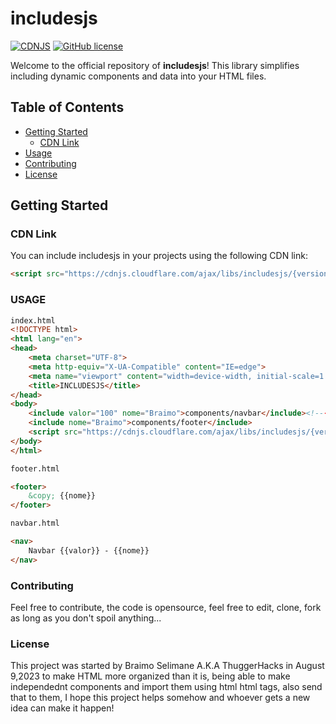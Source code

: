 # includesjs

[![CDNJS](https://img.shields.io/cdnjs/v/includesjs.svg)](https://cdnjs.com/libraries/includesjs)
[![GitHub license](https://img.shields.io/github/license/yourusername/includesjs.svg)](https://github.com/yourusername/includesjs/blob/main/LICENSE)

Welcome to the official repository of **includesjs**! This library simplifies including dynamic components and data into your HTML files.

## Table of Contents

- [Getting Started](#getting-started)
  - [CDN Link](#cdn-link)
- [Usage](#usage)
- [Contributing](#contributing)
- [License](#license)

## Getting Started

### CDN Link

You can include includesjs in your projects using the following CDN link:

```html
<script src="https://cdnjs.cloudflare.com/ajax/libs/includesjs/{version}/includes.min.js"></script>
```
### USAGE
```html
index.html
<!DOCTYPE html>
<html lang="en">
<head>
    <meta charset="UTF-8">
    <meta http-equiv="X-UA-Compatible" content="IE=edge">
    <meta name="viewport" content="width=device-width, initial-scale=1.0">
    <title>INCLUDESJS</title>
</head>
<body>
    <include valor="100" nome="Braimo">components/navbar</include><!----add the path of the component-->
    <include nome="Braimo">components/footer</include>
    <script src="https://cdnjs.cloudflare.com/ajax/libs/includesjs/{version}/includes.min.js"></script><!------include the includesjs-->
</body>
</html>

footer.html

<footer>
    &copy; {{nome}}
</footer>

navbar.html

<nav>
    Navbar {{valor}} - {{nome}}
</nav>

```

### Contributing
Feel free to contribute, the code is opensource, feel free to edit, clone, fork as long as you don't spoil anything...


### License
This project was started by Braimo Selimane A.K.A ThuggerHacks in August 9,2023 to make HTML more organized than it is, being able to make independednt components and import them using html html tags, also send that to them, I hope this project helps somehow and whoever gets a new idea can make it happen!
